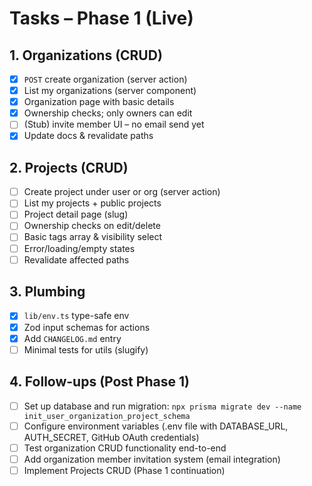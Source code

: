 # Tasks – Phase 1 (Live)

## 1. Organizations (CRUD)
- [x] `POST` create organization (server action)
- [x] List my organizations (server component)
- [x] Organization page with basic details
- [x] Ownership checks; only owners can edit
- [ ] (Stub) invite member UI – no email send yet
- [x] Update docs & revalidate paths

## 2. Projects (CRUD)
- [ ] Create project under user or org (server action)
- [ ] List my projects + public projects
- [ ] Project detail page (slug)
- [ ] Ownership checks on edit/delete
- [ ] Basic tags array & visibility select
- [ ] Error/loading/empty states
- [ ] Revalidate affected paths

## 3. Plumbing
- [x] `lib/env.ts` type-safe env
- [x] Zod input schemas for actions
- [x] Add `CHANGELOG.md` entry
- [ ] Minimal tests for utils (slugify)

## 4. Follow-ups (Post Phase 1)
- [ ] Set up database and run migration: `npx prisma migrate dev --name init_user_organization_project_schema`
- [ ] Configure environment variables (.env file with DATABASE_URL, AUTH_SECRET, GitHub OAuth credentials)
- [ ] Test organization CRUD functionality end-to-end
- [ ] Add organization member invitation system (email integration)
- [ ] Implement Projects CRUD (Phase 1 continuation)
